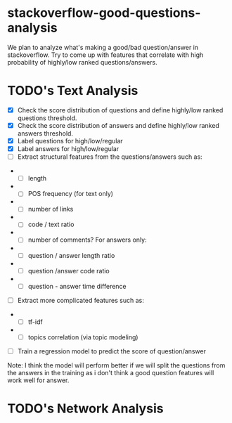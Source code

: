 # stackoverflow-good-questions-analysis
We plan to analyze what's making a good/bad question/answer in stackoverflow. Try to come up with features that correlate with high probability of highly/low ranked questions/answers.
<!-- We plan to create few features to the how much the subject of the topic is new and going to be trendy by using labeled topic modeling in order to evaluate the trend potential of a post, create a rating for how major each user in defining and leading new trends and combine these using machine learning to determine new trends. -->

# TODO's Text Analysis
- [x] Check the score distribution of questions and define highly/low ranked questions threshold.
- [x] Check the score distribution of answers and define highly/low ranked answers threshold.
- [x] Label questions for high/low/regular
- [x] Label answers for high/low/regular
- [ ] Extract structural features from the questions/answers such as:
- - [ ] length
- - [ ] POS frequency (for text only)
- - [ ] number of links
- - [ ] code / text ratio
- - [ ] number of comments?
For answers only:
- - [ ] question / answer length ratio
- - [ ] question /answer code ratio
- - [ ] question - answer time difference
- [ ] Extract more complicated features such as:
- - [ ] tf-idf
- - [ ] topics correlation (via topic modeling)
- [ ] Train a regression model to predict the score of question/answer

Note: I think the model will perform better if we will split the questions from the answers in the training as i don't think a good question features will work well for answer.

# TODO's Network Analysis

